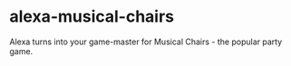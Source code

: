 # alexa-musical-chairs
Alexa turns into your game-master for Musical Chairs - the popular party game.
